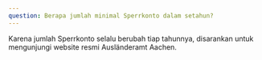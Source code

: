 ```yaml
---
question: Berapa jumlah minimal Sperrkonto dalam setahun?
---
```


Karena jumlah Sperrkonto selalu berubah tiap tahunnya, disarankan untuk mengunjungi website resmi Ausländeramt Aachen.
